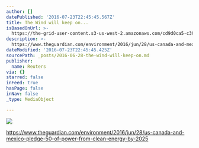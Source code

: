 ```yaml
---
author: []
datePublished: '2016-07-23T22:45:45.567Z'
title: The Wind will keep on...
isBasedOnUrl: >-
  https://the-grid-user-content.s3-us-west-2.amazonaws.com/cd9d0ca5-c397-4b28-9d5f-8844e15bb731.jpg
description: >-
  https://www.theguardian.com/environment/2016/jun/28/us-canada-and-mexico-pledge-50-of-power-from-clean-energy-by-2025
dateModified: '2016-07-23T22:45:45.425Z'
sourcePath: _posts/2016-06-28-the-wind-will-keep-on.md
publisher:
  name: Reuters
via: {}
starred: false
inFeed: true
hasPage: false
inNav: false
_type: MediaObject

---
```

![](https://the-grid-user-content.s3-us-west-2.amazonaws.com/cd9d0ca5-c397-4b28-9d5f-8844e15bb731.jpg)

https://www.theguardian.com/environment/2016/jun/28/us-canada-and-mexico-pledge-50-of-power-from-clean-energy-by-2025